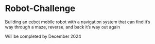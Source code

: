 # Robot-Challenge

Building an eebot mobile robot with a navigation system that can find it’s
way through a maze, reverse, and back it’s way out again

Will be completed by December 2024
